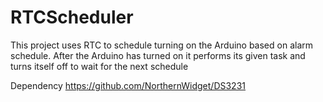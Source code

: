 # RTCScheduler
This project uses RTC to schedule turning on the Arduino based on alarm schedule. 
After the Arduino has turned on it performs its given task and turns itself off to wait for the next schedule

Dependency <https://github.com/NorthernWidget/DS3231>
